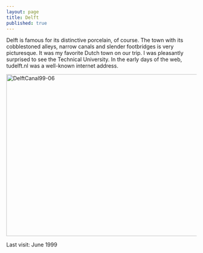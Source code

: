 ```yaml
---
layout: page
title: Delft
published: true
---
```

Delft is famous for its distinctive porcelain, of course. The town with its cobblestoned alleys, narrow canals and slender footbridges is very picturesque. It was my favorite Dutch town on our trip. I was pleasantly surprised to see the Technical University. In the early days of the web, tudelft.nl was a well-known internet address.

<img src="http://yentran.isamonkey.org/gallery/delft/DelftCanal99-06.jpg" title="DelftCanal99-06" width="640" height="429" />

Last visit: June 1999
